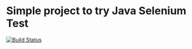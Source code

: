 # Simple project to try Java Selenium Test
[![Build Status](https://travis-ci.org/sousmangoosta/demoselenium.svg?branch=master)](https://travis-ci.org/sousmangoosta/demoselenium)